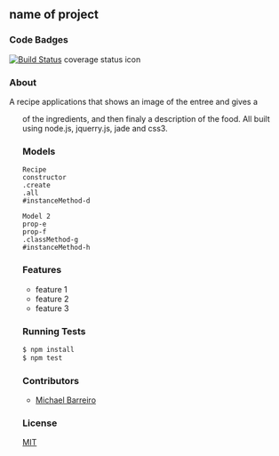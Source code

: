 ## name of project
### Code Badges
[![Build Status](https://travis-ci.org/MikeBBarreiro/iron-chef.svg?branch=master)](https://travis-ci.org/MikeBBarreiro/iron-chef)
coverage status icon

### About
A recipe applications that shows an image of the entree and gives a <ul> of the ingredients, and then finaly a description of the food. All built using node.js, jquerry.js, jade and css3.

### Models
```
Recipe
constructor
.create
.all
#instanceMethod-d
```

```
Model 2
prop-e
prop-f
.classMethod-g
#instanceMethod-h
```

### Features
- feature 1
- feature 2
- feature 3

### Running Tests
```bash
$ npm install
$ npm test
```

### Contributors
- [Michael Barreiro](https://github.com/MikeBBarreiro)

### License
[MIT](LICENSE)

